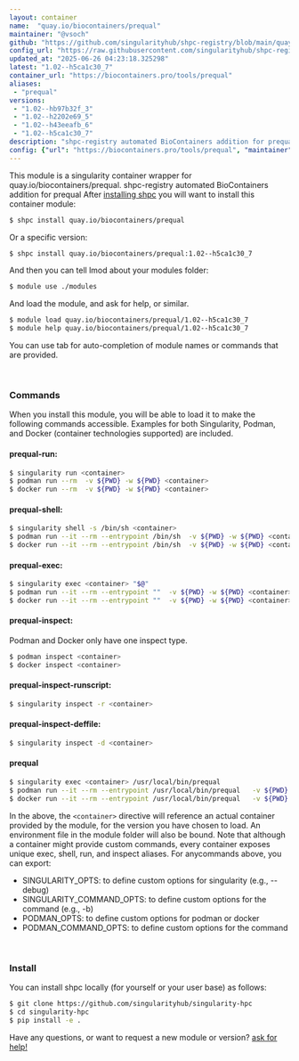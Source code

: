 ```yaml
---
layout: container
name:  "quay.io/biocontainers/prequal"
maintainer: "@vsoch"
github: "https://github.com/singularityhub/shpc-registry/blob/main/quay.io/biocontainers/prequal/container.yaml"
config_url: "https://raw.githubusercontent.com/singularityhub/shpc-registry/main/quay.io/biocontainers/prequal/container.yaml"
updated_at: "2025-06-26 04:23:18.325298"
latest: "1.02--h5ca1c30_7"
container_url: "https://biocontainers.pro/tools/prequal"
aliases:
 - "prequal"
versions:
 - "1.02--hb97b32f_3"
 - "1.02--h2202e69_5"
 - "1.02--h43eeafb_6"
 - "1.02--h5ca1c30_7"
description: "shpc-registry automated BioContainers addition for prequal"
config: {"url": "https://biocontainers.pro/tools/prequal", "maintainer": "@vsoch", "description": "shpc-registry automated BioContainers addition for prequal", "latest": {"1.02--h5ca1c30_7": "sha256:4303b846b15f06c8c499c3d282cc4f063279bc973b63d5b2d77815dafd4c6dda"}, "tags": {"1.02--hb97b32f_3": "sha256:1f1a14effefc24a922d9946f8fba891c80a68be7286b6311f3f72eb2aa896bf5", "1.02--h2202e69_5": "sha256:7b38ed3ab0afe0a12becde211ae288c346c5066d525bed3b52791afb2f44b339", "1.02--h43eeafb_6": "sha256:6f9186106aa5234855c84661e1c1e95072148f328c623e7147fcc55a7ddfda18", "1.02--h5ca1c30_7": "sha256:4303b846b15f06c8c499c3d282cc4f063279bc973b63d5b2d77815dafd4c6dda"}, "docker": "quay.io/biocontainers/prequal", "aliases": {"prequal": "/usr/local/bin/prequal"}}
---
```


This module is a singularity container wrapper for quay.io/biocontainers/prequal.
shpc-registry automated BioContainers addition for prequal
After [installing shpc](#install) you will want to install this container module:


```bash
$ shpc install quay.io/biocontainers/prequal
```

Or a specific version:

```bash
$ shpc install quay.io/biocontainers/prequal:1.02--h5ca1c30_7
```

And then you can tell lmod about your modules folder:

```bash
$ module use ./modules
```

And load the module, and ask for help, or similar.

```bash
$ module load quay.io/biocontainers/prequal/1.02--h5ca1c30_7
$ module help quay.io/biocontainers/prequal/1.02--h5ca1c30_7
```

You can use tab for auto-completion of module names or commands that are provided.

<br>

### Commands

When you install this module, you will be able to load it to make the following commands accessible.
Examples for both Singularity, Podman, and Docker (container technologies supported) are included.

#### prequal-run:

```bash
$ singularity run <container>
$ podman run --rm  -v ${PWD} -w ${PWD} <container>
$ docker run --rm  -v ${PWD} -w ${PWD} <container>
```

#### prequal-shell:

```bash
$ singularity shell -s /bin/sh <container>
$ podman run --it --rm --entrypoint /bin/sh  -v ${PWD} -w ${PWD} <container>
$ docker run --it --rm --entrypoint /bin/sh  -v ${PWD} -w ${PWD} <container>
```

#### prequal-exec:

```bash
$ singularity exec <container> "$@"
$ podman run --it --rm --entrypoint ""  -v ${PWD} -w ${PWD} <container> "$@"
$ docker run --it --rm --entrypoint ""  -v ${PWD} -w ${PWD} <container> "$@"
```

#### prequal-inspect:

Podman and Docker only have one inspect type.

```bash
$ podman inspect <container>
$ docker inspect <container>
```

#### prequal-inspect-runscript:

```bash
$ singularity inspect -r <container>
```

#### prequal-inspect-deffile:

```bash
$ singularity inspect -d <container>
```


#### prequal

```bash
$ singularity exec <container> /usr/local/bin/prequal
$ podman run --it --rm --entrypoint /usr/local/bin/prequal   -v ${PWD} -w ${PWD} <container> -c " $@"
$ docker run --it --rm --entrypoint /usr/local/bin/prequal   -v ${PWD} -w ${PWD} <container> -c " $@"
```



In the above, the `<container>` directive will reference an actual container provided
by the module, for the version you have chosen to load. An environment file in the
module folder will also be bound. Note that although a container
might provide custom commands, every container exposes unique exec, shell, run, and
inspect aliases. For anycommands above, you can export:

 - SINGULARITY_OPTS: to define custom options for singularity (e.g., --debug)
 - SINGULARITY_COMMAND_OPTS: to define custom options for the command (e.g., -b)
 - PODMAN_OPTS: to define custom options for podman or docker
 - PODMAN_COMMAND_OPTS: to define custom options for the command

<br>

### Install

You can install shpc locally (for yourself or your user base) as follows:

```bash
$ git clone https://github.com/singularityhub/singularity-hpc
$ cd singularity-hpc
$ pip install -e .
```

Have any questions, or want to request a new module or version? [ask for help!](https://github.com/singularityhub/singularity-hpc/issues)